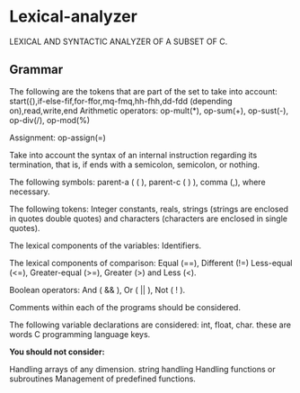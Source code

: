# Lexical-analyzer

LEXICAL AND SYNTACTIC ANALYZER OF A SUBSET OF C.

## Grammar 

The following are the tokens that are part of the set to take into account:
start({),if-else-fif,for-ffor,mq-fmq,hh-fhh,dd-fdd (depending on),read,write,end
Arithmetic operators: op-mult(*), op-sum(+), op-sust(-), op-div(/), op-mod(%)

Assignment: op-assign(=)

Take into account the syntax of an internal instruction regarding its termination, that is, if
ends with a semicolon, semicolon, or nothing.

The following symbols: parent-a ( ( ), parent-c ( ) ), comma (,), where necessary.

The following tokens: Integer constants, reals, strings (strings are enclosed in quotes
double quotes) and characters (characters are enclosed in single quotes).

The lexical components of the variables: Identifiers.

The lexical components of comparison: Equal (==), Different (!=) Less-equal (<=),
Greater-equal (>=), Greater (>) and Less (<).

Boolean operators: And ( && ), Or ( || ), Not ( ! ).

Comments within each of the programs should be considered.

The following variable declarations are considered: int, float, char. these are words
C programming language keys.

**You should not consider:**

Handling arrays of any dimension.
string handling
Handling functions or subroutines
Management of predefined functions.
